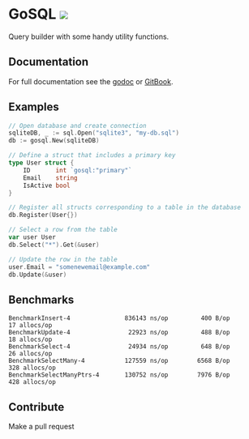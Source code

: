 # GoSQL ![](https://github.com/twharmon/gosql/workflows/Test/badge.svg)
Query builder with some handy utility functions.

## Documentation
For full documentation see the [godoc](https://godoc.org/github.com/twharmon/gosql) or [GitBook](https://twharmon.gitbook.io/gosql/).

## Examples
```go
// Open database and create connection
sqliteDB, _ := sql.Open("sqlite3", "my-db.sql")
db := gosql.New(sqliteDB)

// Define a struct that includes a primary key
type User struct {
    ID       int `gosql:"primary"`
    Email    string
    IsActive bool
}

// Register all structs corresponding to a table in the database
db.Register(User{})

// Select a row from the table
var user User
db.Select("*").Get(&user)

// Update the row in the table
user.Email = "somenewemail@example.com"
db.Update(&user)
```

## Benchmarks
```
BenchmarkInsert-4        	    836143 ns/op	     400 B/op	      17 allocs/op
BenchmarkUpdate-4        	     22923 ns/op	     488 B/op	      18 allocs/op
BenchmarkSelect-4        	     24934 ns/op	     648 B/op	      26 allocs/op
BenchmarkSelectMany-4    	    127559 ns/op	    6568 B/op	     328 allocs/op
BenchmarkSelectManyPtrs-4	    130752 ns/op	    7976 B/op	     428 allocs/op
```

## Contribute
Make a pull request

